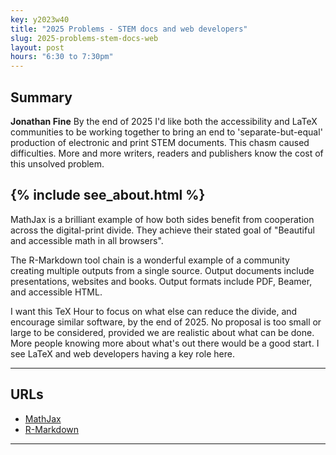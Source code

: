```yaml
---
key: y2023w40
title: "2025 Problems - STEM docs and web developers"
slug: 2025-problems-stem-docs-web
layout: post
hours: "6:30 to 7:30pm"
---
```


## Summary


**Jonathan Fine** By the end of 2025 I'd like both the accessibility
and LaTeX communities to be working together to bring an end to
'separate-but-equal' production of electronic and print STEM
documents. This chasm caused difficulties. More and more writers,
readers and publishers know the cost of this unsolved problem.


{% include see_about.html %}
---

MathJax is a brilliant example of how both sides benefit from
cooperation across the digital-print divide.  They achieve their
stated goal of "Beautiful and accessible math in all browsers".

The R-Markdown tool chain is a wonderful example of a community
creating multiple outputs from a single source. Output documents
include presentations, websites and books. Output formats include PDF,
Beamer, and accessible HTML.

I want this TeX Hour to focus on what else can reduce the divide, and
encourage similar software, by the end of 2025. No proposal is too
small or large to be considered, provided we are realistic about what
can be done. More people knowing more about what's out there would be
a good start. I see LaTeX and web developers having a key role here.

---


## URLs

* [MathJax](https://www.mathjax.org/)
* [R-Markdown](https://rmarkdown.rstudio.com/)

---

